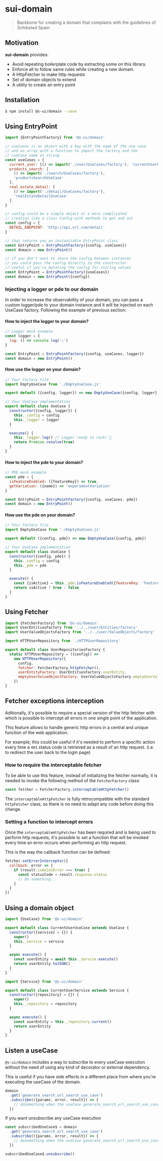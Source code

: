 # sui-domain

> Backbone for creating a domain that complains with the guidelines of Schibsted Spain

## Motivation

**sui-domain** provides:

- Avoid repeating boilerplate code by extracting some on this library.
- Enforce all to follow same rules while creating a new domain.
- A HttpFetcher to make http requests
- Set of domain objects to extend
- A utility to create an entry point

## Installation

```sh
$ npm install @s-ui/domain --save
```

## Using EntryPoint

```javascript
import {EntryPointFactory} from '@s-ui/domain'

// useCases is an object with a key with the name of the use case
// and an array with a function to import the factory and the
// useCase name as string
const useCases = {
  current_user: [() => import('./user/UseCases/factory'), 'currentUserUseCase'],
  products_search: [
    () => import('./search/UseCases/factory'),
    'productsSearchUseCase'
  ],
  real_estate_detail: [
    () => import('./detail/UseCases/factory'),
    'realEstateDetailUseCase'
  ]
}

// config could be a simple object or a more complicated
// creation like a class Config with methods to get and set
const config = {
  DETAIL_ENDPOINT: 'http://api.url.com/detail'
}

// that returns you an instantiable EntryPoint class
const EntryPoint = EntryPointFactory({config, useCases})
const domain = new EntryPoint()

// if you don't want to share the config between instances
// you could pass the config directly to the constructor
// useful if you're mutating the config for storing values
const EntryPoint = EntryPointFactory({useCases})
const domain = new EntryPoint({config})
```

### Injecting a logger or pde to our domain

In order to increase the observability of your domain, you can pass a custom logger/pde to your domain instance and it will be injected on each UseCase factory. Following the example of previous section:

#### How to inject the logger to your domain?

```javascript
// Logger mock example
const logger = {
  log: () => console.log('⚠️')
}

const EntryPoint = EntryPointFactory({config, useCases, logger})
const domain = new EntryPoint()
```

#### How use the logger on your domain?

```javascript
// Your factory file
import EmptyUseCase from './EmptyUseCase.js'

export default ({config, logger}) => new EmptyUseCase({config, logger})

// Your UseCase implementation
export default class UseCase {
  constructor({config, logger}) {
    this._config = config
    this._logger = logger
  }

  execute() {
    this._logger.log() // Logger ready to rock! 🎸
    return Promise.resolve(true)
  }
}
```

#### How to inject the pde to your domain?

```javascript
// PDE mock example
const pde = {
  isFeatureEnabled: ({featureKey}) => true,
  getVariation: ({name}) => 'experimentVariation'
}

const EntryPoint = EntryPointFactory({config, useCases, pde})
const domain = new EntryPoint()
```

#### How use the pde on your domain?

```javascript
// Your factory file
import EmptyUseCase from './EmptyUseCase.js'

export default ({config, pde}) => new EmptyUseCase({config, pde})

// Your UseCase implementation
export default class UseCase {
  constructor({config, pde}) {
    this._config = config
    this._pde = pde
  }

  execute() {
    const {isActive} = this._pde.isFeatureEnabled({featureKey: 'FeatureFlagKey'})
    return isActive ? true : false
  }
}
```

## Using Fetcher

```javascript
import {FetcherFactory} from '@s-ui/domain'
import UserEntitiesFactory from '../../user/Entities/factory'
import UserValueObjectsFactory from '../../user/ValueObjects/factory'

import HTTPUserRepository from './HTTPUserRepository'

export default class UserRepositoriesFactory {
  static hTTPUserRepository = ({config}) =>
    new HTTPUserRepository({
      config,
      fetcher: FetcherFactory.httpFetcher(),
      userEntityFactory: UserEntitiesFactory.userEntity,
      emptyUserValueObjectFactory: UserValueObjectsFactory.emptyUserValueObject
    })
}
```

## Fetcher exceptions interception

Aditionally, it's possible to require a special version of the http fetcher with which is possible to intercept all errors in one single point of the application.

This feature allows to handle generic http errors in a central and unique function of the web application.

For example, this could be useful if it's needed to perform a specific action every time a `401` status code is retrieved as a result of an http request. (i.e. to redirect the user back to the login page)

### How to require the interceptable fetcher

To be able to use this feature, instead of initializing the fetcher normally, it is needed to invoke the following method of the `FetcherFactory` class:

```javascript
const fetcher = FetcherFactory.interceptableHttpFetcher()
```

The `interceptableHttpFetcher` is fully retrocompatible with the standard `httpFetcher` class, so there is no need to adapt any code before doing this change.

### Setting a function to intercept errors

Once the `interceptableHttpFetcher` has been required and is being used to perform http requests, it's possible to set a function that will be invoked every time an error occurs when performing an http request.

This is the way the callback function can be defined:

```javascript
fetcher.setErrorInterceptor({
  callback: error => {
    if (result.isAxiosError === true) {
      const statusCode = result.response.status
      // Do something...
    }
  }
})
```

## Using a domain object

```javascript
import {UseCase} from '@s-ui/domain'

export default class CurrentUserUseCase extends UseCase {
  constructor({service} = {}) {
    super()
    this._service = service
  }

  async execute() {
    const userEntity = await this._service.execute()
    return userEntity.toJSON()
  }
}
```

```javascript
import {Service} from '@s-ui/domain'

export default class CurrentUserService extends Service {
  constructor({repository} = {}) {
    super()
    this._repository = repository
  }

  async execute() {
    const userEntity = this._repository.current()
    return userEntity
  }
}
```

## Listen a useCase

`@s-ui/domain` includes a way to subscribe to every useCase execution without the need of using any kind of decorator or external dependency.

This is useful if you have side effects in a different place from where you're executing the useCase of the domain.

```js
domain
  .get('generate_search_url_search_use_case')
  .subscribe(({params, error, result}) => {
    // doSomething when the useCase generate_search_url_search_use_case is called in other place
  })
```

If you want unsubscribe any useCase execution

```js
const subscribedUseCase$ = domain
  .get('generate_search_url_search_use_case')
  .subscribe(({params, error, result}) => {
    // doSomething when the useCase generate_search_url_search_use_case is called in other place
  })

subscribedUseCase$.unsubscribe()
```
